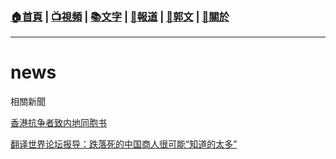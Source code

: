 ###  [:house:首頁](https://github.com/ourhimalayas/home) | [:tv:視頻](https://github.com/ourhimalayas/videos) | [:books:文字](https://github.com/ourhimalayas/txt) | [:newspaper:報道](https://github.com/ourhimalayas/news) | [:eagle:郭文](https://github.com/ourhimalayas/guomedia) | [:pray:關於](https://github.com/ourhimalayas/home/about)
---

# news
相關新聞

[香港抗争者致内地同胞书](https://github.com/ourhimalayas/news/blob/master/2019/08/a_letter_from_the_hong_kong_people.md)

[翻译世界论坛报导：跌落死的中国商人很可能“知道的太多”](https://github.com/ourhimalayas/news/blob/master/2018/11/04/Chinese_businessman_who_fell_to_death_in_France_may_have_known_of_influence_bids.md)
